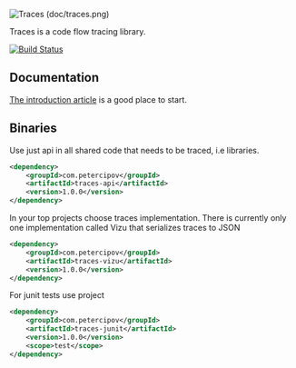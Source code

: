 ![Traces (doc/traces.png)](https://raw.githubusercontent.com/petercipov/traces/master/doc/traces.png)

Traces is a code flow tracing library.

[![Build Status](https://travis-ci.org/petercipov/traces.svg?branch=master)](https://travis-ci.org/petercipov/traces)

## Documentation

[The introduction article](http://www.petercipov.com/traces-sane-logging-in-async/) is a good place to start.

## Binaries
Use just api in all shared code that needs to be traced, i.e libraries. 

```xml
<dependency>
	<groupId>com.petercipov</groupId>
	<artifactId>traces-api</artifactId>
	<version>1.0.0</version>
</dependency>
```

In your top projects choose traces implementation. There is currently only one implementation called Vizu that serializes traces to JSON

```xml
<dependency>
	<groupId>com.petercipov</groupId>
	<artifactId>traces-vizu</artifactId>
	<version>1.0.0</version>
</dependency>
```

For junit tests use project

```xml
<dependency>
	<groupId>com.petercipov</groupId>
	<artifactId>traces-junit</artifactId>
	<version>1.0.0</version>
	<scope>test</scope>
</dependency>
```